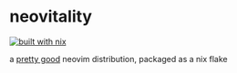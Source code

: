 # neovitality

[![built with nix](https://builtwithnix.org/badge.svg)](https://builtwithnix.org)

a [pretty good](https://www.urbandictionary.com/define.php?term=Pretty%20Good) neovim distribution, packaged as a nix flake

